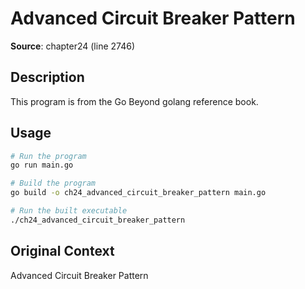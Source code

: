 # Advanced Circuit Breaker Pattern

**Source**: chapter24 (line 2746)

## Description

This program is from the Go Beyond golang reference book.

## Usage

```bash
# Run the program
go run main.go

# Build the program
go build -o ch24_advanced_circuit_breaker_pattern main.go

# Run the built executable
./ch24_advanced_circuit_breaker_pattern
```

## Original Context

Advanced Circuit Breaker Pattern
